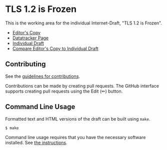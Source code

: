 # TLS 1.2 is Frozen

This is the working area for the individual Internet-Draft, "TLS 1.2 is Frozen".

* [Editor's Copy](https://richsalz.github.io/tls12-frozen/#go.draft-rsalz-tls-tls12-frozen.html)
* [Datatracker Page](https://datatracker.ietf.org/doc/draft-rsalz-tls-tls12-frozen)
* [Individual Draft](https://datatracker.ietf.org/doc/html/draft-rsalz-tls-tls12-frozen)
* [Compare Editor's Copy to Individual Draft](https://richsalz.github.io/tls12-frozen/#go.draft-rsalz-tls-tls12-frozen.diff)


## Contributing

See the
[guidelines for contributions](https://github.com/richsalz/tls12-frozen/blob/main/CONTRIBUTING.md).

Contributions can be made by creating pull requests.
The GitHub interface supports creating pull requests using the Edit (✏) button.


## Command Line Usage

Formatted text and HTML versions of the draft can be built using `make`.

```sh
$ make
```

Command line usage requires that you have the necessary software installed.  See
[the instructions](https://github.com/martinthomson/i-d-template/blob/main/doc/SETUP.md).

